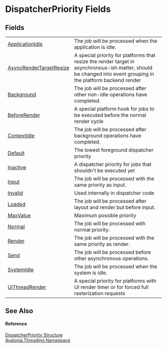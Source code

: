 # DispatcherPriority Fields




## Fields
<table>
<tr>
<td><a href="F_Avalonia_Threading_DispatcherPriority_ApplicationIdle">ApplicationIdle</a></td>
<td>The job will be processed when the application is idle.</td>
</tr>
<tr>
<td><a href="F_Avalonia_Threading_DispatcherPriority_AsyncRenderTargetResize">AsyncRenderTargetResize</a></td>
<td>A special priority for platforms that resize the render target in asynchronous-ish matter, should be changed into event grouping in the platform backend render</td>
</tr>
<tr>
<td><a href="F_Avalonia_Threading_DispatcherPriority_Background">Background</a></td>
<td>The job will be processed after other non-idle operations have completed.</td>
</tr>
<tr>
<td><a href="F_Avalonia_Threading_DispatcherPriority_BeforeRender">BeforeRender</a></td>
<td>A special platform hook for jobs to be executed before the normal render cycle</td>
</tr>
<tr>
<td><a href="F_Avalonia_Threading_DispatcherPriority_ContextIdle">ContextIdle</a></td>
<td>The job will be processed after background operations have completed.</td>
</tr>
<tr>
<td><a href="F_Avalonia_Threading_DispatcherPriority_Default">Default</a></td>
<td>The lowest foreground dispatcher priority</td>
</tr>
<tr>
<td><a href="F_Avalonia_Threading_DispatcherPriority_Inactive">Inactive</a></td>
<td>A dispatcher priority for jobs that shouldn't be executed yet</td>
</tr>
<tr>
<td><a href="F_Avalonia_Threading_DispatcherPriority_Input">Input</a></td>
<td>The job will be processed with the same priority as input.</td>
</tr>
<tr>
<td><a href="F_Avalonia_Threading_DispatcherPriority_Invalid">Invalid</a></td>
<td>Used internally in dispatcher code</td>
</tr>
<tr>
<td><a href="F_Avalonia_Threading_DispatcherPriority_Loaded">Loaded</a></td>
<td>The job will be processed after layout and render but before input.</td>
</tr>
<tr>
<td><a href="F_Avalonia_Threading_DispatcherPriority_MaxValue">MaxValue</a></td>
<td>Maximum possible priority</td>
</tr>
<tr>
<td><a href="F_Avalonia_Threading_DispatcherPriority_Normal">Normal</a></td>
<td>The job will be processed with normal priority.</td>
</tr>
<tr>
<td><a href="F_Avalonia_Threading_DispatcherPriority_Render">Render</a></td>
<td>The job will be processed with the same priority as render.</td>
</tr>
<tr>
<td><a href="F_Avalonia_Threading_DispatcherPriority_Send">Send</a></td>
<td>The job will be processed before other asynchronous operations.</td>
</tr>
<tr>
<td><a href="F_Avalonia_Threading_DispatcherPriority_SystemIdle">SystemIdle</a></td>
<td>The job will be processed when the system is idle.</td>
</tr>
<tr>
<td><a href="F_Avalonia_Threading_DispatcherPriority_UiThreadRender">UiThreadRender</a></td>
<td>A special priority for platforms with UI render timer or for forced full rasterization requests</td>
</tr>
</table>

## See Also


#### Reference
<a href="T_Avalonia_Threading_DispatcherPriority">DispatcherPriority Structure</a>  
<a href="N_Avalonia_Threading">Avalonia.Threading Namespace</a>  
